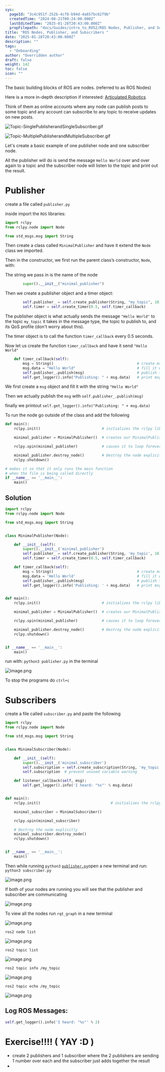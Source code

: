```yaml
---
sys:
  pageId: "3c4c951f-252b-4cf8-b94d-4a657bc62f9b"
  createdTime: "2024-08-21T00:24:00.000Z"
  lastEditedTime: "2025-01-28T20:43:00.000Z"
  propFilepath: "docs/Guides/intro_to_ROS2/ROS Nodes, Publisher, and Subscribers .md"
title: "ROS Nodes, Publisher, and Subscribers "
date: "2025-01-28T20:43:00.000Z"
description: ""
tags:
  - "Onboarding"
author: "Overridden author"
draft: false
weight: 142
toc: false
icon: ""
---
```


The basic building blocks of ROS are nodes. (referred to as ROS Nodes)

Here is a more in-depth description if interested: [Articulated Robotics](https://articulatedrobotics.xyz/tutorials/ready-for-ros/ros-overview#2-nodes)

Think of them as online accounts where any node can publish posts to some topic and any account can subscribe to any topic to receive updates on new posts.

![Topic-SinglePublisherandSingleSubscriber.gif](https://docs.ros.org/en/humble/_images/Topic-SinglePublisherandSingleSubscriber.gif)

![Topic-MultiplePublisherandMultipleSubscriber.gif](https://docs.ros.org/en/humble/_images/Topic-MultiplePublisherandMultipleSubscriber.gif)

Let's create a basic example of one publisher node and one subscriber node.

All the publisher will do is send the message `Hello World` over and over again to a topic and the subscriber node will listen to the topic and print out the result.

# Publisher

create a file called `publisher.py` 

inside import the `ROS` libraries:

```python
import rclpy
from rclpy.node import Node

from std_msgs.msg import String
```

Then create a class called `MinimalPublisher` and have it extend the `Node` class we imported.

Then in the constructor, we first run the parent class’s constructor, `Node`, with:

The string we pass in is the name of the node

```python
        super().__init__("minimal_publisher")
```

Then we create a publisher object and a timer object:

```python
        self.publisher_ = self.create_publisher(String, "my_topic", 10)
        self.timer = self.create_timer(0.5, self.timer_callback)
```

The publisher object is what actually sends the message `"Hello World"` to the topic `my_topic` it takes in the message type, the topic to publish to, and its QoS profile (don't worry about this).

The timer object is to call the function `timer_callback` every 0.5 seconds.

Now let us create the function `timer_callback` and have it send `"Hello World"`

```python
    def timer_callback(self):
        msg = String()                                      # create msg object
        msg.data = "Hello World"                            # fill it with data
        self.publisher_.publish(msg)                        # publish the message
        self.get_logger().info("Publishing: " + msg.data)   # print msg
```

We first create a `msg` object and fill it with the string `"Hello World"`

Then we actually publish the `msg` with `self.publisher_.publish(msg)`

finally we printout `self.get_logger().info("Publishing: " + msg.data)`

To run the node go outside of the class and add the following

```python
def main():
    rclpy.init()                            # initializes the rclpy library

    minimal_publisher = MinimalPublisher()  # creates our MinimalPublisher object

    rclpy.spin(minimal_publisher)           # causes it to loop forever

    minimal_publisher.destroy_node()        # Destroy the node explicitly
    rclpy.shutdown()

# makes it so that it only runs the main function
# when the file is being called directly
if __name__ == '__main__': 
    main()
```

## Solution

```python
import rclpy
from rclpy.node import Node

from std_msgs.msg import String


class MinimalPublisher(Node):

    def __init__(self):
        super().__init__('minimal_publisher')
        self.publisher_ = self.create_publisher(String, 'my_topic', 10)
        self.timer = self.create_timer(0.5, self.timer_callback)

    def timer_callback(self):
        msg = String()                                      # create msg object
        msg.data = 'Hello World'                            # fill it with data
        self.publisher_.publish(msg)                        # publish the message
        self.get_logger().info('Publishing: ' + msg.data)   # print msg


def main():
    rclpy.init()                            # initializes the rclpy library

    minimal_publisher = MinimalPublisher()  # creates our MinimalPublisher object

    rclpy.spin(minimal_publisher)           # causes it to loop forever

    minimal_publisher.destroy_node()        # Destroy the node explicitly
    rclpy.shutdown()


if __name__ == '__main__':
    main()
```

run with: `python3 publisher.py` in the terminal

![image.png](https://prod-files-secure.s3.us-west-2.amazonaws.com/d518164a-d88e-44d1-a4ee-3adb3bd8bce0/9214accb-ad5b-44f1-a31c-b3167c59138b/image.png?X-Amz-Algorithm=AWS4-HMAC-SHA256&X-Amz-Content-Sha256=UNSIGNED-PAYLOAD&X-Amz-Credential=ASIAZI2LB4665K6FQHWK%2F20250227%2Fus-west-2%2Fs3%2Faws4_request&X-Amz-Date=20250227T041013Z&X-Amz-Expires=3600&X-Amz-Security-Token=IQoJb3JpZ2luX2VjEDMaCXVzLXdlc3QtMiJIMEYCIQDyWBZjKO7EiQc5cC9qHYF9qL5BFGYTu3B2aW770uzzLAIhAPzEgd%2Bldy9oUJsyUiFN2XDzi6wqtudVAwjAYai%2F%2FyycKv8DCGwQABoMNjM3NDIzMTgzODA1IgyeGEMUx6QT4fBJW5gq3APmDggfRvNlUVK8X3GgJGMAedGp%2BHQAYE1ZOzkibNfB2%2F25ohvDSOuIskW2dVFE8WUj8hEKjwd2RueSbURGPKl2rlYeDCfByrAYHAsB9apHpuq8HhasA%2BRITPtBlVW1CaoKP%2FmijSP%2FlxgKkfbKXIZ04QCDouUXcfMAkTPdEAD8BbmyCdXc4fwCs98B%2Fune08Vh9TGU9k5YRvHyjTrx%2FZV2Lc3W4LmKlxDvxsqjyKtsEfeg3%2BtfJjabAzzz%2BubP6uI98Lzvb15DW0upfYVm4K9KO6%2FnjioQM%2BiMu7vy%2BoZchv%2BOKkP8b1G4usNs10K8cG8Gz29ZmhymwtKTRUuny4uZ2905BL70LE88YCRRh2UwilEPudetMJoDtGToTPlJJiSsszwUV6I%2BLJl6ZGyIotWyuWI%2FKcpp1xnN2BV9DxKda3w0iG1meBqpAj0Mb%2FvtapM4hKuET8ggVfxu7Ou%2FETqceXWnBE04bfaQnOI8e0DtV0KFxh8JDCgB0oQuHX1oMD2NvFg%2B%2BjqXFCiB0icoCtYWIoKRAby0kAL8%2FPW8Cc7fssVplYBz7kLzSDWXwiZE6lGDMl6u4I60YaWoGAlhRVts75niaTB7MMETDhH0P2Xr7sUBond6cy9hC3E18zCcsv%2B9BjqkAXaO2ZUaiTMI3hHHiyHwz2F9uFc6dnpS6m6td%2BtzZiZffjd1c1hQ56U0TsOcaXAQ944FMF8It453oFwovG4gqoFzCYnXxOkuRbih8oZbS0iu36ipTsR%2FUwJ9xtfmMrcDjn49o%2BS%2BQqzrx0ql%2Bjug50%2FjxYjGHVKC8yMRfmALETT%2F9yQCwpBc88cbU4DT%2FA63iPgxjEU9Vl0M7nYXpg9uQANhLlvF&X-Amz-Signature=505ab237f8034a0926cd2e3f41a9df27c5936d745b85aed82933c7ecbd64037c&X-Amz-SignedHeaders=host&x-id=GetObject)

To stop the programs do `ctrl+c`

# Subscribers

create a file called `subscriber.py` and paste the following

```python
import rclpy
from rclpy.node import Node

from std_msgs.msg import String


class MinimalSubscriber(Node):

    def __init__(self):
        super().__init__('minimal_subscriber')
        self.subscription = self.create_subscription(String, 'my_topic', self.listener_callback, 10)
        self.subscription  # prevent unused variable warning

    def listener_callback(self, msg):
        self.get_logger().info('I heard: "%s"' % msg.data)


def main():
    rclpy.init()                                # initializes the rclpy library

    minimal_subscriber = MinimalSubscriber()

    rclpy.spin(minimal_subscriber)

    # Destroy the node explicitly
    minimal_subscriber.destroy_node()
    rclpy.shutdown()


if __name__ == '__main__':
    main()
```

Then while running `python3` [`publisher.py`](http://publisher.py/)open a new terminal and run: `python3 subscriber.py` 

![image.png](https://prod-files-secure.s3.us-west-2.amazonaws.com/d518164a-d88e-44d1-a4ee-3adb3bd8bce0/611fccf2-c738-4dbd-94e9-98f209092866/image.png?X-Amz-Algorithm=AWS4-HMAC-SHA256&X-Amz-Content-Sha256=UNSIGNED-PAYLOAD&X-Amz-Credential=ASIAZI2LB4665K6FQHWK%2F20250227%2Fus-west-2%2Fs3%2Faws4_request&X-Amz-Date=20250227T041013Z&X-Amz-Expires=3600&X-Amz-Security-Token=IQoJb3JpZ2luX2VjEDMaCXVzLXdlc3QtMiJIMEYCIQDyWBZjKO7EiQc5cC9qHYF9qL5BFGYTu3B2aW770uzzLAIhAPzEgd%2Bldy9oUJsyUiFN2XDzi6wqtudVAwjAYai%2F%2FyycKv8DCGwQABoMNjM3NDIzMTgzODA1IgyeGEMUx6QT4fBJW5gq3APmDggfRvNlUVK8X3GgJGMAedGp%2BHQAYE1ZOzkibNfB2%2F25ohvDSOuIskW2dVFE8WUj8hEKjwd2RueSbURGPKl2rlYeDCfByrAYHAsB9apHpuq8HhasA%2BRITPtBlVW1CaoKP%2FmijSP%2FlxgKkfbKXIZ04QCDouUXcfMAkTPdEAD8BbmyCdXc4fwCs98B%2Fune08Vh9TGU9k5YRvHyjTrx%2FZV2Lc3W4LmKlxDvxsqjyKtsEfeg3%2BtfJjabAzzz%2BubP6uI98Lzvb15DW0upfYVm4K9KO6%2FnjioQM%2BiMu7vy%2BoZchv%2BOKkP8b1G4usNs10K8cG8Gz29ZmhymwtKTRUuny4uZ2905BL70LE88YCRRh2UwilEPudetMJoDtGToTPlJJiSsszwUV6I%2BLJl6ZGyIotWyuWI%2FKcpp1xnN2BV9DxKda3w0iG1meBqpAj0Mb%2FvtapM4hKuET8ggVfxu7Ou%2FETqceXWnBE04bfaQnOI8e0DtV0KFxh8JDCgB0oQuHX1oMD2NvFg%2B%2BjqXFCiB0icoCtYWIoKRAby0kAL8%2FPW8Cc7fssVplYBz7kLzSDWXwiZE6lGDMl6u4I60YaWoGAlhRVts75niaTB7MMETDhH0P2Xr7sUBond6cy9hC3E18zCcsv%2B9BjqkAXaO2ZUaiTMI3hHHiyHwz2F9uFc6dnpS6m6td%2BtzZiZffjd1c1hQ56U0TsOcaXAQ944FMF8It453oFwovG4gqoFzCYnXxOkuRbih8oZbS0iu36ipTsR%2FUwJ9xtfmMrcDjn49o%2BS%2BQqzrx0ql%2Bjug50%2FjxYjGHVKC8yMRfmALETT%2F9yQCwpBc88cbU4DT%2FA63iPgxjEU9Vl0M7nYXpg9uQANhLlvF&X-Amz-Signature=ecf4890ed4fd72032fe5ab9e754bb799493c7ba9e080b9de758ffca3c831e762&X-Amz-SignedHeaders=host&x-id=GetObject)

If both of your nodes are running you will see that the publisher and subscriber are communicating

![image.png](https://prod-files-secure.s3.us-west-2.amazonaws.com/d518164a-d88e-44d1-a4ee-3adb3bd8bce0/eea428b5-1cf0-43bb-a30b-81cbaf6c5c78/image.png?X-Amz-Algorithm=AWS4-HMAC-SHA256&X-Amz-Content-Sha256=UNSIGNED-PAYLOAD&X-Amz-Credential=ASIAZI2LB4665K6FQHWK%2F20250227%2Fus-west-2%2Fs3%2Faws4_request&X-Amz-Date=20250227T041013Z&X-Amz-Expires=3600&X-Amz-Security-Token=IQoJb3JpZ2luX2VjEDMaCXVzLXdlc3QtMiJIMEYCIQDyWBZjKO7EiQc5cC9qHYF9qL5BFGYTu3B2aW770uzzLAIhAPzEgd%2Bldy9oUJsyUiFN2XDzi6wqtudVAwjAYai%2F%2FyycKv8DCGwQABoMNjM3NDIzMTgzODA1IgyeGEMUx6QT4fBJW5gq3APmDggfRvNlUVK8X3GgJGMAedGp%2BHQAYE1ZOzkibNfB2%2F25ohvDSOuIskW2dVFE8WUj8hEKjwd2RueSbURGPKl2rlYeDCfByrAYHAsB9apHpuq8HhasA%2BRITPtBlVW1CaoKP%2FmijSP%2FlxgKkfbKXIZ04QCDouUXcfMAkTPdEAD8BbmyCdXc4fwCs98B%2Fune08Vh9TGU9k5YRvHyjTrx%2FZV2Lc3W4LmKlxDvxsqjyKtsEfeg3%2BtfJjabAzzz%2BubP6uI98Lzvb15DW0upfYVm4K9KO6%2FnjioQM%2BiMu7vy%2BoZchv%2BOKkP8b1G4usNs10K8cG8Gz29ZmhymwtKTRUuny4uZ2905BL70LE88YCRRh2UwilEPudetMJoDtGToTPlJJiSsszwUV6I%2BLJl6ZGyIotWyuWI%2FKcpp1xnN2BV9DxKda3w0iG1meBqpAj0Mb%2FvtapM4hKuET8ggVfxu7Ou%2FETqceXWnBE04bfaQnOI8e0DtV0KFxh8JDCgB0oQuHX1oMD2NvFg%2B%2BjqXFCiB0icoCtYWIoKRAby0kAL8%2FPW8Cc7fssVplYBz7kLzSDWXwiZE6lGDMl6u4I60YaWoGAlhRVts75niaTB7MMETDhH0P2Xr7sUBond6cy9hC3E18zCcsv%2B9BjqkAXaO2ZUaiTMI3hHHiyHwz2F9uFc6dnpS6m6td%2BtzZiZffjd1c1hQ56U0TsOcaXAQ944FMF8It453oFwovG4gqoFzCYnXxOkuRbih8oZbS0iu36ipTsR%2FUwJ9xtfmMrcDjn49o%2BS%2BQqzrx0ql%2Bjug50%2FjxYjGHVKC8yMRfmALETT%2F9yQCwpBc88cbU4DT%2FA63iPgxjEU9Vl0M7nYXpg9uQANhLlvF&X-Amz-Signature=51f61e35cfb5f9c07a6ddb21c951d79712a7039fcaa9ea1c05f4b41a7ee7e32b&X-Amz-SignedHeaders=host&x-id=GetObject)

To view all the nodes run `rqt_graph` in a new terminal

![image.png](https://prod-files-secure.s3.us-west-2.amazonaws.com/d518164a-d88e-44d1-a4ee-3adb3bd8bce0/1d98e964-4318-4d62-b5c4-8c8f78368598/image.png?X-Amz-Algorithm=AWS4-HMAC-SHA256&X-Amz-Content-Sha256=UNSIGNED-PAYLOAD&X-Amz-Credential=ASIAZI2LB4665K6FQHWK%2F20250227%2Fus-west-2%2Fs3%2Faws4_request&X-Amz-Date=20250227T041013Z&X-Amz-Expires=3600&X-Amz-Security-Token=IQoJb3JpZ2luX2VjEDMaCXVzLXdlc3QtMiJIMEYCIQDyWBZjKO7EiQc5cC9qHYF9qL5BFGYTu3B2aW770uzzLAIhAPzEgd%2Bldy9oUJsyUiFN2XDzi6wqtudVAwjAYai%2F%2FyycKv8DCGwQABoMNjM3NDIzMTgzODA1IgyeGEMUx6QT4fBJW5gq3APmDggfRvNlUVK8X3GgJGMAedGp%2BHQAYE1ZOzkibNfB2%2F25ohvDSOuIskW2dVFE8WUj8hEKjwd2RueSbURGPKl2rlYeDCfByrAYHAsB9apHpuq8HhasA%2BRITPtBlVW1CaoKP%2FmijSP%2FlxgKkfbKXIZ04QCDouUXcfMAkTPdEAD8BbmyCdXc4fwCs98B%2Fune08Vh9TGU9k5YRvHyjTrx%2FZV2Lc3W4LmKlxDvxsqjyKtsEfeg3%2BtfJjabAzzz%2BubP6uI98Lzvb15DW0upfYVm4K9KO6%2FnjioQM%2BiMu7vy%2BoZchv%2BOKkP8b1G4usNs10K8cG8Gz29ZmhymwtKTRUuny4uZ2905BL70LE88YCRRh2UwilEPudetMJoDtGToTPlJJiSsszwUV6I%2BLJl6ZGyIotWyuWI%2FKcpp1xnN2BV9DxKda3w0iG1meBqpAj0Mb%2FvtapM4hKuET8ggVfxu7Ou%2FETqceXWnBE04bfaQnOI8e0DtV0KFxh8JDCgB0oQuHX1oMD2NvFg%2B%2BjqXFCiB0icoCtYWIoKRAby0kAL8%2FPW8Cc7fssVplYBz7kLzSDWXwiZE6lGDMl6u4I60YaWoGAlhRVts75niaTB7MMETDhH0P2Xr7sUBond6cy9hC3E18zCcsv%2B9BjqkAXaO2ZUaiTMI3hHHiyHwz2F9uFc6dnpS6m6td%2BtzZiZffjd1c1hQ56U0TsOcaXAQ944FMF8It453oFwovG4gqoFzCYnXxOkuRbih8oZbS0iu36ipTsR%2FUwJ9xtfmMrcDjn49o%2BS%2BQqzrx0ql%2Bjug50%2FjxYjGHVKC8yMRfmALETT%2F9yQCwpBc88cbU4DT%2FA63iPgxjEU9Vl0M7nYXpg9uQANhLlvF&X-Amz-Signature=0bfee5f3f82f9b60c580bc7f40ea883c34ed825e88812500aa5f13740393a801&X-Amz-SignedHeaders=host&x-id=GetObject)

`ros2 node list`

![image.png](https://prod-files-secure.s3.us-west-2.amazonaws.com/d518164a-d88e-44d1-a4ee-3adb3bd8bce0/680ac8cf-e6d9-4164-9ece-5b9a6fccffee/image.png?X-Amz-Algorithm=AWS4-HMAC-SHA256&X-Amz-Content-Sha256=UNSIGNED-PAYLOAD&X-Amz-Credential=ASIAZI2LB4665K6FQHWK%2F20250227%2Fus-west-2%2Fs3%2Faws4_request&X-Amz-Date=20250227T041013Z&X-Amz-Expires=3600&X-Amz-Security-Token=IQoJb3JpZ2luX2VjEDMaCXVzLXdlc3QtMiJIMEYCIQDyWBZjKO7EiQc5cC9qHYF9qL5BFGYTu3B2aW770uzzLAIhAPzEgd%2Bldy9oUJsyUiFN2XDzi6wqtudVAwjAYai%2F%2FyycKv8DCGwQABoMNjM3NDIzMTgzODA1IgyeGEMUx6QT4fBJW5gq3APmDggfRvNlUVK8X3GgJGMAedGp%2BHQAYE1ZOzkibNfB2%2F25ohvDSOuIskW2dVFE8WUj8hEKjwd2RueSbURGPKl2rlYeDCfByrAYHAsB9apHpuq8HhasA%2BRITPtBlVW1CaoKP%2FmijSP%2FlxgKkfbKXIZ04QCDouUXcfMAkTPdEAD8BbmyCdXc4fwCs98B%2Fune08Vh9TGU9k5YRvHyjTrx%2FZV2Lc3W4LmKlxDvxsqjyKtsEfeg3%2BtfJjabAzzz%2BubP6uI98Lzvb15DW0upfYVm4K9KO6%2FnjioQM%2BiMu7vy%2BoZchv%2BOKkP8b1G4usNs10K8cG8Gz29ZmhymwtKTRUuny4uZ2905BL70LE88YCRRh2UwilEPudetMJoDtGToTPlJJiSsszwUV6I%2BLJl6ZGyIotWyuWI%2FKcpp1xnN2BV9DxKda3w0iG1meBqpAj0Mb%2FvtapM4hKuET8ggVfxu7Ou%2FETqceXWnBE04bfaQnOI8e0DtV0KFxh8JDCgB0oQuHX1oMD2NvFg%2B%2BjqXFCiB0icoCtYWIoKRAby0kAL8%2FPW8Cc7fssVplYBz7kLzSDWXwiZE6lGDMl6u4I60YaWoGAlhRVts75niaTB7MMETDhH0P2Xr7sUBond6cy9hC3E18zCcsv%2B9BjqkAXaO2ZUaiTMI3hHHiyHwz2F9uFc6dnpS6m6td%2BtzZiZffjd1c1hQ56U0TsOcaXAQ944FMF8It453oFwovG4gqoFzCYnXxOkuRbih8oZbS0iu36ipTsR%2FUwJ9xtfmMrcDjn49o%2BS%2BQqzrx0ql%2Bjug50%2FjxYjGHVKC8yMRfmALETT%2F9yQCwpBc88cbU4DT%2FA63iPgxjEU9Vl0M7nYXpg9uQANhLlvF&X-Amz-Signature=fc565841a548e92a8c2391524d3873415ef4eacf779683923ab7000649c24dd5&X-Amz-SignedHeaders=host&x-id=GetObject)

`ros2 topic list`

![image.png](https://prod-files-secure.s3.us-west-2.amazonaws.com/d518164a-d88e-44d1-a4ee-3adb3bd8bce0/eee2ebe1-27ef-4a4a-96fb-2ca54126fb29/image.png?X-Amz-Algorithm=AWS4-HMAC-SHA256&X-Amz-Content-Sha256=UNSIGNED-PAYLOAD&X-Amz-Credential=ASIAZI2LB4665K6FQHWK%2F20250227%2Fus-west-2%2Fs3%2Faws4_request&X-Amz-Date=20250227T041013Z&X-Amz-Expires=3600&X-Amz-Security-Token=IQoJb3JpZ2luX2VjEDMaCXVzLXdlc3QtMiJIMEYCIQDyWBZjKO7EiQc5cC9qHYF9qL5BFGYTu3B2aW770uzzLAIhAPzEgd%2Bldy9oUJsyUiFN2XDzi6wqtudVAwjAYai%2F%2FyycKv8DCGwQABoMNjM3NDIzMTgzODA1IgyeGEMUx6QT4fBJW5gq3APmDggfRvNlUVK8X3GgJGMAedGp%2BHQAYE1ZOzkibNfB2%2F25ohvDSOuIskW2dVFE8WUj8hEKjwd2RueSbURGPKl2rlYeDCfByrAYHAsB9apHpuq8HhasA%2BRITPtBlVW1CaoKP%2FmijSP%2FlxgKkfbKXIZ04QCDouUXcfMAkTPdEAD8BbmyCdXc4fwCs98B%2Fune08Vh9TGU9k5YRvHyjTrx%2FZV2Lc3W4LmKlxDvxsqjyKtsEfeg3%2BtfJjabAzzz%2BubP6uI98Lzvb15DW0upfYVm4K9KO6%2FnjioQM%2BiMu7vy%2BoZchv%2BOKkP8b1G4usNs10K8cG8Gz29ZmhymwtKTRUuny4uZ2905BL70LE88YCRRh2UwilEPudetMJoDtGToTPlJJiSsszwUV6I%2BLJl6ZGyIotWyuWI%2FKcpp1xnN2BV9DxKda3w0iG1meBqpAj0Mb%2FvtapM4hKuET8ggVfxu7Ou%2FETqceXWnBE04bfaQnOI8e0DtV0KFxh8JDCgB0oQuHX1oMD2NvFg%2B%2BjqXFCiB0icoCtYWIoKRAby0kAL8%2FPW8Cc7fssVplYBz7kLzSDWXwiZE6lGDMl6u4I60YaWoGAlhRVts75niaTB7MMETDhH0P2Xr7sUBond6cy9hC3E18zCcsv%2B9BjqkAXaO2ZUaiTMI3hHHiyHwz2F9uFc6dnpS6m6td%2BtzZiZffjd1c1hQ56U0TsOcaXAQ944FMF8It453oFwovG4gqoFzCYnXxOkuRbih8oZbS0iu36ipTsR%2FUwJ9xtfmMrcDjn49o%2BS%2BQqzrx0ql%2Bjug50%2FjxYjGHVKC8yMRfmALETT%2F9yQCwpBc88cbU4DT%2FA63iPgxjEU9Vl0M7nYXpg9uQANhLlvF&X-Amz-Signature=64bb16cad4d51c932a1d1d54be45773dff2563730c5dad894084f2f4cdcd9eed&X-Amz-SignedHeaders=host&x-id=GetObject)

`ros2 topic info /my_topic`

![image.png](https://prod-files-secure.s3.us-west-2.amazonaws.com/d518164a-d88e-44d1-a4ee-3adb3bd8bce0/6288ef12-cb9e-406f-b9eb-65feed3a9011/image.png?X-Amz-Algorithm=AWS4-HMAC-SHA256&X-Amz-Content-Sha256=UNSIGNED-PAYLOAD&X-Amz-Credential=ASIAZI2LB4665K6FQHWK%2F20250227%2Fus-west-2%2Fs3%2Faws4_request&X-Amz-Date=20250227T041013Z&X-Amz-Expires=3600&X-Amz-Security-Token=IQoJb3JpZ2luX2VjEDMaCXVzLXdlc3QtMiJIMEYCIQDyWBZjKO7EiQc5cC9qHYF9qL5BFGYTu3B2aW770uzzLAIhAPzEgd%2Bldy9oUJsyUiFN2XDzi6wqtudVAwjAYai%2F%2FyycKv8DCGwQABoMNjM3NDIzMTgzODA1IgyeGEMUx6QT4fBJW5gq3APmDggfRvNlUVK8X3GgJGMAedGp%2BHQAYE1ZOzkibNfB2%2F25ohvDSOuIskW2dVFE8WUj8hEKjwd2RueSbURGPKl2rlYeDCfByrAYHAsB9apHpuq8HhasA%2BRITPtBlVW1CaoKP%2FmijSP%2FlxgKkfbKXIZ04QCDouUXcfMAkTPdEAD8BbmyCdXc4fwCs98B%2Fune08Vh9TGU9k5YRvHyjTrx%2FZV2Lc3W4LmKlxDvxsqjyKtsEfeg3%2BtfJjabAzzz%2BubP6uI98Lzvb15DW0upfYVm4K9KO6%2FnjioQM%2BiMu7vy%2BoZchv%2BOKkP8b1G4usNs10K8cG8Gz29ZmhymwtKTRUuny4uZ2905BL70LE88YCRRh2UwilEPudetMJoDtGToTPlJJiSsszwUV6I%2BLJl6ZGyIotWyuWI%2FKcpp1xnN2BV9DxKda3w0iG1meBqpAj0Mb%2FvtapM4hKuET8ggVfxu7Ou%2FETqceXWnBE04bfaQnOI8e0DtV0KFxh8JDCgB0oQuHX1oMD2NvFg%2B%2BjqXFCiB0icoCtYWIoKRAby0kAL8%2FPW8Cc7fssVplYBz7kLzSDWXwiZE6lGDMl6u4I60YaWoGAlhRVts75niaTB7MMETDhH0P2Xr7sUBond6cy9hC3E18zCcsv%2B9BjqkAXaO2ZUaiTMI3hHHiyHwz2F9uFc6dnpS6m6td%2BtzZiZffjd1c1hQ56U0TsOcaXAQ944FMF8It453oFwovG4gqoFzCYnXxOkuRbih8oZbS0iu36ipTsR%2FUwJ9xtfmMrcDjn49o%2BS%2BQqzrx0ql%2Bjug50%2FjxYjGHVKC8yMRfmALETT%2F9yQCwpBc88cbU4DT%2FA63iPgxjEU9Vl0M7nYXpg9uQANhLlvF&X-Amz-Signature=17e1ab8b5a9c238955771d9a2119f118c3b332f5a07e38c6e3a81b9991ce7cdf&X-Amz-SignedHeaders=host&x-id=GetObject)

`ros2 topic echo /my_topic`

![image.png](https://prod-files-secure.s3.us-west-2.amazonaws.com/d518164a-d88e-44d1-a4ee-3adb3bd8bce0/0a6fcb4d-422d-4a6c-a803-749ef4adf2c6/image.png?X-Amz-Algorithm=AWS4-HMAC-SHA256&X-Amz-Content-Sha256=UNSIGNED-PAYLOAD&X-Amz-Credential=ASIAZI2LB4665K6FQHWK%2F20250227%2Fus-west-2%2Fs3%2Faws4_request&X-Amz-Date=20250227T041013Z&X-Amz-Expires=3600&X-Amz-Security-Token=IQoJb3JpZ2luX2VjEDMaCXVzLXdlc3QtMiJIMEYCIQDyWBZjKO7EiQc5cC9qHYF9qL5BFGYTu3B2aW770uzzLAIhAPzEgd%2Bldy9oUJsyUiFN2XDzi6wqtudVAwjAYai%2F%2FyycKv8DCGwQABoMNjM3NDIzMTgzODA1IgyeGEMUx6QT4fBJW5gq3APmDggfRvNlUVK8X3GgJGMAedGp%2BHQAYE1ZOzkibNfB2%2F25ohvDSOuIskW2dVFE8WUj8hEKjwd2RueSbURGPKl2rlYeDCfByrAYHAsB9apHpuq8HhasA%2BRITPtBlVW1CaoKP%2FmijSP%2FlxgKkfbKXIZ04QCDouUXcfMAkTPdEAD8BbmyCdXc4fwCs98B%2Fune08Vh9TGU9k5YRvHyjTrx%2FZV2Lc3W4LmKlxDvxsqjyKtsEfeg3%2BtfJjabAzzz%2BubP6uI98Lzvb15DW0upfYVm4K9KO6%2FnjioQM%2BiMu7vy%2BoZchv%2BOKkP8b1G4usNs10K8cG8Gz29ZmhymwtKTRUuny4uZ2905BL70LE88YCRRh2UwilEPudetMJoDtGToTPlJJiSsszwUV6I%2BLJl6ZGyIotWyuWI%2FKcpp1xnN2BV9DxKda3w0iG1meBqpAj0Mb%2FvtapM4hKuET8ggVfxu7Ou%2FETqceXWnBE04bfaQnOI8e0DtV0KFxh8JDCgB0oQuHX1oMD2NvFg%2B%2BjqXFCiB0icoCtYWIoKRAby0kAL8%2FPW8Cc7fssVplYBz7kLzSDWXwiZE6lGDMl6u4I60YaWoGAlhRVts75niaTB7MMETDhH0P2Xr7sUBond6cy9hC3E18zCcsv%2B9BjqkAXaO2ZUaiTMI3hHHiyHwz2F9uFc6dnpS6m6td%2BtzZiZffjd1c1hQ56U0TsOcaXAQ944FMF8It453oFwovG4gqoFzCYnXxOkuRbih8oZbS0iu36ipTsR%2FUwJ9xtfmMrcDjn49o%2BS%2BQqzrx0ql%2Bjug50%2FjxYjGHVKC8yMRfmALETT%2F9yQCwpBc88cbU4DT%2FA63iPgxjEU9Vl0M7nYXpg9uQANhLlvF&X-Amz-Signature=5881e9e45917d88073e36c3998375d97ee501a6566200d1ed4b4f8b9d05bbe7f&X-Amz-SignedHeaders=host&x-id=GetObject)

## Log ROS Messages:

```python
self.get_logger().info('I heard: "%s"' % 2)
```

# Exercise!!!! ( YAY :D )

- create 2 publishers and 1 subscriber where the 2 publishers are sending 1 number over each and the subscriber just adds together the result
- 
